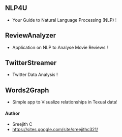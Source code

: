 ## NLP4U
+ Your Guide to Natural Language Processing (NLP) !

## ReviewAnalyzer
+ Application on NLP to Analyse Movie Reviews !

## TwitterStreamer
+ Twitter Data Analysis !

## Words2Graph
+ Simple app to Visualize relationships in Texual data!


#### Author
+ Sreejith C
+ https://sites.google.com/site/sreejithc321/


